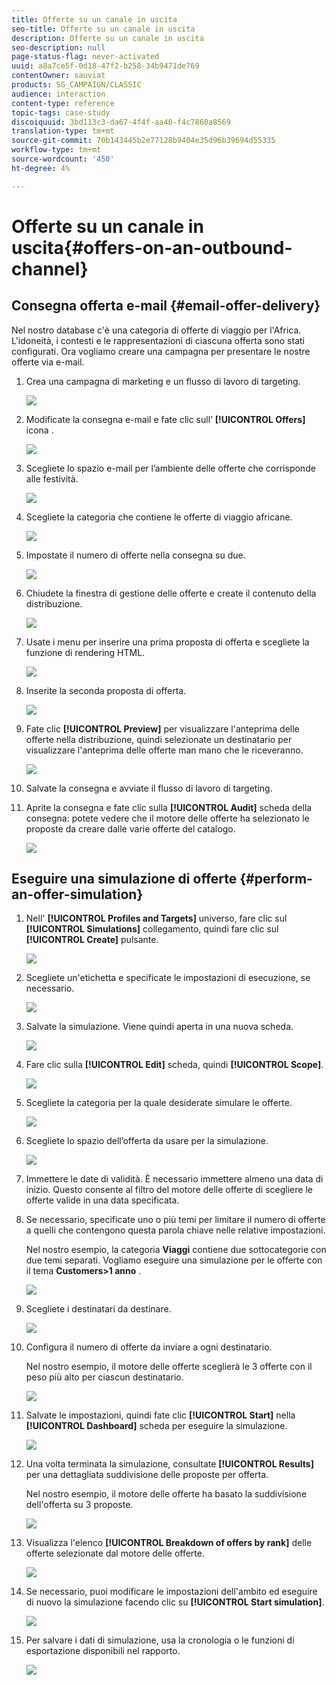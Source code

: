 ```yaml
---
title: Offerte su un canale in uscita
seo-title: Offerte su un canale in uscita
description: Offerte su un canale in uscita
seo-description: null
page-status-flag: never-activated
uuid: a8a7ce5f-0d18-47f2-b258-34b9471de769
contentOwner: sauviat
products: SG_CAMPAIGN/CLASSIC
audience: interaction
content-type: reference
topic-tags: case-study
discoiquuid: 3bd113c3-da67-4f4f-aa40-f4c7860a8569
translation-type: tm+mt
source-git-commit: 70b143445b2e77128b9404e35d96b39694d55335
workflow-type: tm+mt
source-wordcount: '450'
ht-degree: 4%

---
```



# Offerte su un canale in uscita{#offers-on-an-outbound-channel}

## Consegna offerta e-mail {#email-offer-delivery}

Nel nostro database c&#39;è una categoria di offerte di viaggio per l&#39;Africa. L&#39;idoneità, i contesti e le rappresentazioni di ciascuna offerta sono stati configurati. Ora vogliamo creare una campagna per presentare le nostre offerte via e-mail.

1. Crea una campagna di marketing e un flusso di lavoro di targeting.

   ![](assets/offer_delivery_example_001.png)

1. Modificate la consegna e-mail e fate clic sull’ **[!UICONTROL Offers]** icona .

   ![](assets/offer_delivery_example_002.png)

1. Scegliete lo spazio e-mail per l’ambiente delle offerte che corrisponde alle festività.

   ![](assets/offer_delivery_example_003.png)

1. Scegliete la categoria che contiene le offerte di viaggio africane.

   ![](assets/offer_delivery_example_004.png)

1. Impostate il numero di offerte nella consegna su due.

   ![](assets/offer_delivery_example_005.png)

1. Chiudete la finestra di gestione delle offerte e create il contenuto della distribuzione.

   ![](assets/offer_delivery_example_006.png)

1. Usate i menu per inserire una prima proposta di offerta e scegliete la funzione di rendering HTML.

   ![](assets/offer_delivery_example_007.png)

1. Inserite la seconda proposta di offerta.

   ![](assets/offer_delivery_example_008.png)

1. Fate clic **[!UICONTROL Preview]** per visualizzare l&#39;anteprima delle offerte nella distribuzione, quindi selezionate un destinatario per visualizzare l&#39;anteprima delle offerte man mano che le riceveranno.

   ![](assets/offer_delivery_example_009.png)

1. Salvate la consegna e avviate il flusso di lavoro di targeting.
1. Aprite la consegna e fate clic sulla **[!UICONTROL Audit]** scheda della consegna: potete vedere che il motore delle offerte ha selezionato le proposte da creare dalle varie offerte del catalogo.

   ![](assets/offer_delivery_example_010.png)

## Eseguire una simulazione di offerte {#perform-an-offer-simulation}

1. Nell&#39; **[!UICONTROL Profiles and Targets]** universo, fare clic sul **[!UICONTROL Simulations]** collegamento, quindi fare clic sul **[!UICONTROL Create]** pulsante.

   ![](assets/offer_simulation_001.png)

1. Scegliete un&#39;etichetta e specificate le impostazioni di esecuzione, se necessario.

   ![](assets/offer_simulation_example_002.png)

1. Salvate la simulazione. Viene quindi aperta in una nuova scheda.

   ![](assets/offer_simulation_example_003.png)

1. Fare clic sulla **[!UICONTROL Edit]** scheda, quindi **[!UICONTROL Scope]**.

   ![](assets/offer_simulation_example_004.png)

1. Scegliete la categoria per la quale desiderate simulare le offerte.

   ![](assets/offer_simulation_example_005.png)

1. Scegliete lo spazio dell’offerta da usare per la simulazione.

   ![](assets/offer_simulation_example_006.png)

1. Immettere le date di validità. È necessario immettere almeno una data di inizio. Questo consente al filtro del motore delle offerte di scegliere le offerte valide in una data specificata.
1. Se necessario, specificate uno o più temi per limitare il numero di offerte a quelli che contengono questa parola chiave nelle relative impostazioni.

   Nel nostro esempio, la categoria **Viaggi** contiene due sottocategorie con due temi separati. Vogliamo eseguire una simulazione per le offerte con il tema **Customers>1 anno** .

   ![](assets/offer_simulation_example_007.png)

1. Scegliete i destinatari da destinare.

   ![](assets/offer_simulation_example_008.png)

1. Configura il numero di offerte da inviare a ogni destinatario.

   Nel nostro esempio, il motore delle offerte sceglierà le 3 offerte con il peso più alto per ciascun destinatario.

   ![](assets/offer_simulation_example_009.png)

1. Salvate le impostazioni, quindi fate clic **[!UICONTROL Start]** nella **[!UICONTROL Dashboard]** scheda per eseguire la simulazione.

   ![](assets/offer_simulation_example_010.png)

1. Una volta terminata la simulazione, consultate **[!UICONTROL Results]** per una dettagliata suddivisione delle proposte per offerta.

   Nel nostro esempio, il motore delle offerte ha basato la suddivisione dell&#39;offerta su 3 proposte.

   ![](assets/offer_simulation_example_011.png)

1. Visualizza l&#39;elenco **[!UICONTROL Breakdown of offers by rank]** delle offerte selezionate dal motore delle offerte.

   ![](assets/offer_simulation_example_012.png)

1. Se necessario, puoi modificare le impostazioni dell&#39;ambito ed eseguire di nuovo la simulazione facendo clic su **[!UICONTROL Start simulation]**.

   ![](assets/offer_simulation_example_010.png)

1. Per salvare i dati di simulazione, usa la cronologia o le funzioni di esportazione disponibili nel rapporto.

   ![](assets/offer_simulation_example_013.png)

